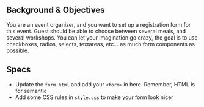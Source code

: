 ## Background & Objectives

You are an event organizer, and you want to set up a registration form for this event.
Guest should be able to choose between several meals, and several workshops.
You can let your imagination go crazy, the goal is to use checkboxes, radios, selects,
textareas, etc... as much form components as possible.

## Specs

- Update the `form.html` and add your `<form>` in here. Remember, HTML is for semantic
- Add some CSS rules in `style.css` to make your form look nicer
